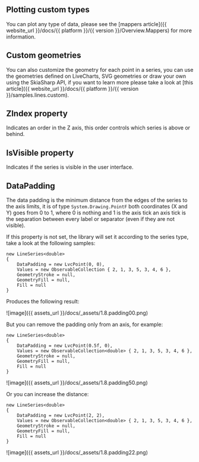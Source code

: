 ## Plotting custom types

You can plot any type of data, please see the [mappers article]({{ website_url }}/docs/{{ platform }}/{{ version }}/Overview.Mappers) for more information.

## Custom geometries

You can also customize the geometry for each point in a series, you can use the geometries defined on LiveCharts, SVG geometries
or draw your own using the SkiaSharp API, if you want to learn more please take a look at
[this article]({{ website_url }}/docs/{{ platform }}/{{ version }}/samples.lines.custom).

## ZIndex property

Indicates an order in the Z axis, this order controls which series is above or behind.

## IsVisible property

Indicates if the series is visible in the user interface.

## DataPadding

The data padding is the minimum distance from the edges of the series to the axis limits, it is of type `System.Drawing.PointF` 
both coordinates (X and Y) goes from 0 to 1, where 0 is nothing and 1 is the axis tick an axis tick is the separation between
every label or separator (even if they are not visible).

If this property is not set, the library will set it according to the series type, take a look at the following samples:

<pre><code>new LineSeries&lt;double>
{
    DataPadding = new LvcPoint(0, 0),
    Values = new ObservableCollection<double> { 2, 1, 3, 5, 3, 4, 6 },
    GeometryStroke = null,
    GeometryFill = null,
    Fill = null
}</code></pre>

Produces the following result:

![image]({{ assets_url }}/docs/_assets/1.8.padding00.png)

But you can remove the padding only from an axis, for example:

<pre><code>new LineSeries&lt;double>
{
    DataPadding = new LvcPoint(0.5f, 0),
    Values = new ObservableCollection&lt;double> { 2, 1, 3, 5, 3, 4, 6 },
    GeometryStroke = null,
    GeometryFill = null,
    Fill = null
}</code></pre>

![image]({{ assets_url }}/docs/_assets/1.8.padding50.png)

Or you can increase the distance:

<pre><code>new LineSeries&lt;double>
{
    DataPadding = new LvcPoint(2, 2),
    Values = new ObservableCollection&lt;double> { 2, 1, 3, 5, 3, 4, 6 },
    GeometryStroke = null,
    GeometryFill = null,
    Fill = null
}</code></pre>

![image]({{ assets_url }}/docs/_assets/1.8.padding22.png)
